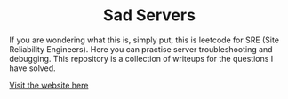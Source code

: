 <h1 align="center">Sad Servers</h1>

If you are wondering what this is, simply put, this is leetcode for SRE (Site Reliability Engineers). Here you can practise server troubleshooting and debugging. This repository is a collection of writeups for the questions I have solved.

[Visit the website here](https://sadservers.com/)

